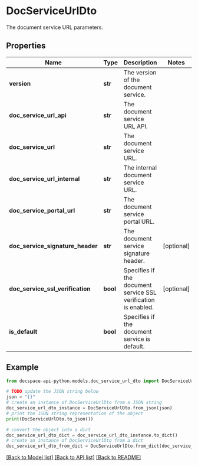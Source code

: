 # DocServiceUrlDto
The document service URL parameters.

## Properties

Name | Type | Description | Notes
------------ | ------------- | ------------- | -------------
**version** | **str** | The version of the document service. | 
**doc_service_url_api** | **str** | The document service URL API. | 
**doc_service_url** | **str** | The document service URL. | 
**doc_service_url_internal** | **str** | The internal document service URL. | 
**doc_service_portal_url** | **str** | The document service portal URL. | 
**doc_service_signature_header** | **str** | The document service signature header. | [optional] 
**doc_service_ssl_verification** | **bool** | Specifies if the document service SSL verification is enabled. | [optional] 
**is_default** | **bool** | Specifies if the document service is default. | 

## Example

```python
from docspace-api-python.models.doc_service_url_dto import DocServiceUrlDto

# TODO update the JSON string below
json = "{}"
# create an instance of DocServiceUrlDto from a JSON string
doc_service_url_dto_instance = DocServiceUrlDto.from_json(json)
# print the JSON string representation of the object
print(DocServiceUrlDto.to_json())

# convert the object into a dict
doc_service_url_dto_dict = doc_service_url_dto_instance.to_dict()
# create an instance of DocServiceUrlDto from a dict
doc_service_url_dto_from_dict = DocServiceUrlDto.from_dict(doc_service_url_dto_dict)
```
[[Back to Model list]](../README.md#documentation-for-models) [[Back to API list]](../README.md#documentation-for-api-endpoints) [[Back to README]](../README.md)


